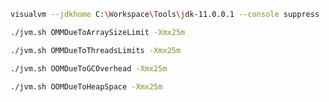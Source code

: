 ```bash
visualvm --jdkhome C:\Workspace\Tools\jdk-11.0.0.1 --console suppress
```

```bash
./jvm.sh OMMDueToArraySizeLimit -Xmx25m
```

```bash
./jvm.sh OMMDueToThreadsLimits -Xmx25m
```

```bash
./jvm.sh OOMDueToGCOverhead -Xmx25m
```

```bash
./jvm.sh OOMDueToHeapSpace -Xmx25m
```